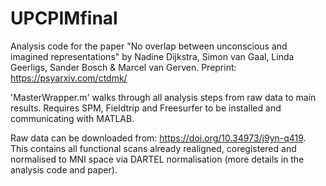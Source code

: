 # UPCPIMfinal

Analysis code for the paper "No overlap between unconscious and imagined representations" by Nadine Dijkstra, Simon van Gaal, Linda Geerligs, Sander Bosch & Marcel van Gerven. Preprint: https://psyarxiv.com/ctdmk/

'MasterWrapper.m' walks through all analysis steps from raw data to main results. Requires SPM, Fieldtrip and Freesurfer to be installed and communicating with MATLAB. 

Raw data can be downloaded from: https://doi.org/10.34973/j9yn-q419. This contains all functional scans already realigned, coregistered and normalised to MNI space via DARTEL normalisation (more details in the analysis code and paper). 
